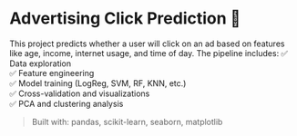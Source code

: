 # Advertising Click Prediction 🎯
This project predicts whether a user will click on an ad based on features like age, income, internet usage, and time of day. The pipeline includes:
✅ Data exploration  
✅ Feature engineering  
✅ Model training (LogReg, SVM, RF, KNN, etc.)  
✅ Cross-validation and visualizations  
✅ PCA and clustering analysis  

> Built with: pandas, scikit-learn, seaborn, matplotlib
